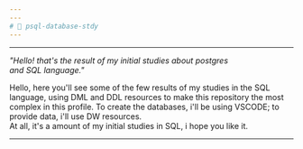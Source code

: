 ```yaml
---
---
# 🐍 psql-database-stdy
---
```

---
<i> "Hello! that's the result of my initial studies about postgres <br>
and SQL language."</i> <br>

Hello, here you'll see some of the few results of my studies in the SQL language, using
DML and DDL resources to make this repository the most complex in this profile.
To create the databases, i'll be using VSCODE; to provide data, i'll use DW resources.
<br>At all, it's a amount of my initial studies in SQL, i hope you like it.

---
